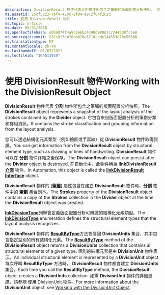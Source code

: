 ```yaml
---
description: DivisionResult 物件代表分割物件所包含之筆觸的版面配置分析快照。 它包含來自版面配置分析的筆劃分類和群組資訊。
ms.assetid: 2bcf5223-7bf4-420c-8f04-a972f04f262d
title: 使用 DivisionResult 物件
ms.topic: article
ms.date: 05/31/2018
ms.openlocfilehash: e0b9874f4a9d2e6bc4390d98803c2344308fc3e8
ms.sourcegitcommit: 831e8f3db78ab820e1710cede244553c70e50500
ms.translationtype: MT
ms.contentlocale: zh-TW
ms.lasthandoff: 01/07/2021
ms.locfileid: "104511920"
---
```

# <a name="working-with-the-divisionresult-object"></a><span data-ttu-id="09eeb-104">使用 DivisionResult 物件</span><span class="sxs-lookup"><span data-stu-id="09eeb-104">Working with the DivisionResult Object</span></span>

<span data-ttu-id="09eeb-105">**DivisionResult** 物件代表 **分割** 物件所包含之筆觸的版面配置分析快照。</span><span class="sxs-lookup"><span data-stu-id="09eeb-105">The **DivisionResult** object represents a snapshot of the layout analysis of the strokes contained by the **Divider** object.</span></span> <span data-ttu-id="09eeb-106">它包含來自版面配置分析的筆劃分類和群組資訊。</span><span class="sxs-lookup"><span data-stu-id="09eeb-106">It contains the stroke classification and grouping information from the layout analysis.</span></span>

<span data-ttu-id="09eeb-107">您可以透過結構化元素類型（例如繪圖或手寫線）從 **DivisionResult** 物件取得資訊。</span><span class="sxs-lookup"><span data-stu-id="09eeb-107">You can get information from the **DivisionResult** object by structural element type, such as drawing or lines of handwriting.</span></span> <span data-ttu-id="09eeb-108">**DivisionResult** 物件可以在 **分割** 物件終結之後保存。</span><span class="sxs-lookup"><span data-stu-id="09eeb-108">The **DivisionResult** object can persist after the **Divider** object is destroyed.</span></span> <span data-ttu-id="09eeb-109">在自動化中，此物件稱為 [**IInkDivisionResult 介面**](/windows/desktop/api/msinkaut15/nn-msinkaut15-iinkdivisionresult) 物件。</span><span class="sxs-lookup"><span data-stu-id="09eeb-109">In Automation, this object is called the [**IInkDivisionResult Interface**](/windows/desktop/api/msinkaut15/nn-msinkaut15-iinkdivisionresult) object.</span></span>

<span data-ttu-id="09eeb-110">**DivisionResult** 物件的 [[**筆觸**](/windows/desktop/api/msinkaut15/nf-msinkaut15-iinkdivisionresult-get_strokes)] 屬性包含在建立 **DivisionResult** 物件時，**分割** 物件中的 **筆劃** 集合副本。</span><span class="sxs-lookup"><span data-stu-id="09eeb-110">The [**Strokes**](/windows/desktop/api/msinkaut15/nf-msinkaut15-iinkdivisionresult-get_strokes) property of the **DivisionResult** object contains a copy of the **Strokes** collection in the **Divider** object at the time the **DivisionResult** object was created.</span></span>

<span data-ttu-id="09eeb-111">[**InkDivisionType**](/windows/win32/api/msinkaut15/ne-msinkaut15-inkdivisiontype)列舉會定義版面配置分析可辨識的結構化元素類型。</span><span class="sxs-lookup"><span data-stu-id="09eeb-111">The [**InkDivisionType**](/windows/win32/api/msinkaut15/ne-msinkaut15-inkdivisiontype) enumeration defines the structural element types that the layout analysis recognizes.</span></span>

<span data-ttu-id="09eeb-112">**DivisionResult** 物件的 [**ResultByType**](/windows/desktop/api/msinkaut15/nf-msinkaut15-iinkdivisionresult-resultbytype)方法會傳回 **DivisionUnits** 集合，其中包含指定型別的所有結構化元素。</span><span class="sxs-lookup"><span data-stu-id="09eeb-112">The [**ResultByType**](/windows/desktop/api/msinkaut15/nf-msinkaut15-iinkdivisionresult-resultbytype) method of the **DivisionResult** object returns a **DivisionUnits** collection that contains all structural elements of a given type.</span></span> <span data-ttu-id="09eeb-113">個別的結構元素是由 **DivisionUnit** 物件表示。</span><span class="sxs-lookup"><span data-stu-id="09eeb-113">An individual structural element is represented by a **DivisionUnit** object.</span></span> <span data-ttu-id="09eeb-114">每次呼叫 **ResultByType** 方法時， **DivisionResult** 物件都會建立 **DivisionUnits** 集合。</span><span class="sxs-lookup"><span data-stu-id="09eeb-114">Each time you call the **ResultByType** method, the **DivisionResult** object creates a **DivisionUnits** collection.</span></span> <span data-ttu-id="09eeb-115">如需 **DivisionUnit** 物件的詳細資訊，請參閱 [使用 DivisionUnit 物件](working-with-the-divisionunit-object.md)。</span><span class="sxs-lookup"><span data-stu-id="09eeb-115">For more information about the **DivisionUnit** object, see [Working with the DivisionUnit Object](working-with-the-divisionunit-object.md).</span></span>

 

 
